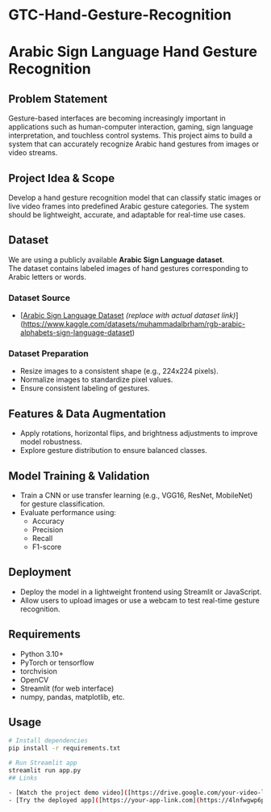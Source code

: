 # GTC-Hand-Gesture-Recognition
# Arabic Sign Language Hand Gesture Recognition

## Problem Statement
Gesture-based interfaces are becoming increasingly important in applications such as human-computer interaction, gaming, sign language interpretation, and touchless control systems. This project aims to build a system that can accurately recognize Arabic hand gestures from images or video streams.

## Project Idea & Scope
Develop a hand gesture recognition model that can classify static images or live video frames into predefined Arabic gesture categories. The system should be lightweight, accurate, and adaptable for real-time use cases.

## Dataset
We are using a publicly available **Arabic Sign Language dataset**.  
The dataset contains labeled images of hand gestures corresponding to Arabic letters or words.

### Dataset Source
- [[Arabic Sign Language Dataset](https://example-link-to-dataset) *(replace with actual dataset link)*](https://www.kaggle.com/datasets/muhammadalbrham/rgb-arabic-alphabets-sign-language-dataset)

### Dataset Preparation
- Resize images to a consistent shape (e.g., 224x224 pixels).
- Normalize images to standardize pixel values.
- Ensure consistent labeling of gestures.

## Features & Data Augmentation
- Apply rotations, horizontal flips, and brightness adjustments to improve model robustness.
- Explore gesture distribution to ensure balanced classes.

## Model Training & Validation
- Train a CNN or use transfer learning (e.g., VGG16, ResNet, MobileNet) for gesture classification.
- Evaluate performance using:
  - Accuracy
  - Precision
  - Recall
  - F1-score

## Deployment
- Deploy the model in a lightweight frontend using Streamlit or JavaScript.
- Allow users to upload images or use a webcam to test real-time gesture recognition.

## Requirements
- Python 3.10+
- PyTorch or tensorflow
- torchvision
- OpenCV
- Streamlit (for web interface)
- numpy, pandas, matplotlib, etc.

## Usage
```bash
# Install dependencies
pip install -r requirements.txt

# Run Streamlit app
streamlit run app.py
## Links

- [Watch the project demo video]([https://drive.google.com/your-video-link](https://drive.google.com/file/d/12pJy_jfXQhRQtlCpAEuFRKGNpA4Q_Ilw/view))  
- [Try the deployed app]([https://your-app-link.com](https://4lnfwgwp6penpz4mbqz9qk.streamlit.app/))
